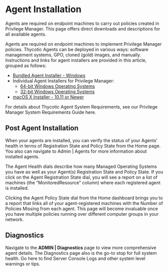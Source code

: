 [title]: # (Agent Installation)
[tags]: # (Endpoint,Agent Installation)
[priority]: # (1600)
# Agent Installation

Agents are required on endpoint machines to carry out policies created in Privilege Manager. This page offers direct downloads and descriptions for all available agents.

Agents are required on endpoint machines to implement Privilege Manager policies. Thycotic Agents can be deployed in various ways: software management systems, GPO, cloned (gold) images, and manually. Instructions and links for agent installers are provided in this article, grouped as follows:

* [Bundled Agent Installer - Windows](agent-inst-win-bundle.md)
* Individual Agent Installers for Privilege Manager:
  * [64-bit Windows Operating Systems](agent-inst-win.md#64_bit_windows_operating_systems)
  * [32-bit Windows Operating Systems](agent-inst-win.md#32_bit_windows_operating_systems)
* [macOS X Installer - 10.11 or Newer](agent-inst-mac.md#installing_macos_agents)

For details about Thycotic Agent System Requirements, see our Privilege Manager System Requirements Guide here.

## Post Agent Installation

When your agents are installed, you can verify the status of your Agents’ health in terms of Registration State and Policy State from the Home page. You also can navigate to Admin | Agents for more information about installed agents.

The Agent Health dials describe how many Managed Operating Systems you have as well as your Agent(s) Registration State and Policy State. If you click on the Agent Registration State dial, you will see a report on a list of machines (the “MonitoredResource” column) where each registered agent is installed.

Clicking the Agent Policy State dial from the Home dashboard brings you to a report that links all of your agent-registered machines with the Number of Policies Missing from each agent. This page will become invaluable once you have multiple policies running over different computer groups in your network.

## Diagnostics

Navigate to the __ADMIN | Diagnostics__ page to view more comprehensive agent details. The Diagnostics page also is the go-to stop for full system health. Go here to find Server Console Logs and other system level warnings or tips.